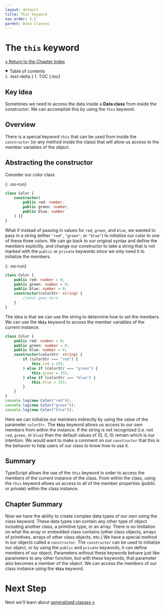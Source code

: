 ```yaml
---
layout: default
title: This keyword
nav_order: 3.5
parent: Data Classes
---
```


# The `this` keyword

[&laquo; Return to the Chapter Index](index.md)

<details open markdown="block">
  <summary>
    Table of contents
  </summary>
  {: .text-delta }
1. TOC
{:toc}
</details>

## Key Idea

Sometimes we need to access the data inside a **Data class** from inside the constructor.  We can accomplish this by using the `this` keyword.

## Overview

There is a special keyword `this` that can be used from inside the `constructor` (or any method inside the class) that will allow us access to the member variables of the object.

## Abstracting the constructor

Consider our color class

{: .no-run}

```typescript
class Color {
    constructor(
        public red: number,
        public green: number,
        public blue: number
    ) {}
}
```

What if instead of passing in values for `red`, `green`, and `blue`, we wanted to pass in a string (either `"red"`, `"green"`, or `"blue"`) to initialize our color to one of these three colors. We can go back to our original syntax and define the members explicitly, and change our constructor to take a string that is not marked with the `public` or `private` keywords since we only need it to initialize the members.

{: .no-run}

```typescript
class Color {
    public red: number = 0;
    public green: number = 0;
    public blue: number = 0;
    constructor(colorStr: string) {
        //what goes here
    }
}
```

The idea is that we can use the string to determine how to set the members. We can use the **`this`** keyword to access the member variables of the current instance.

```typescript
class Color {
    public red: number = 0;
    public green: number = 0;
    public blue: number = 0;
    constructor(colorStr: string) {
        if (colorStr === "red") {
            this.red = 255;
        } else if (colorStr === "green") {
            this.green = 255;
        } else if (colorStr === "blue") {
            this.blue = 255;
        }
    }
}
console.log(new Color("red"));
console.log(new Color("green"));
console.log(new Color("blue"));
```

Here we can initialize our members indirectly by using the value of the parameter `colorStr`. The **`this`** keyword allows us access to our own members from within the instance. If the string is not recognized (i.e. not `red`, `green`, or `blue`) then the default values of (0, 0, 0) remain which is our intention. We would want to make a comment on our `constructor` that this is the behavior to help users of our class to know how to use it.

## Summary

TypeScript allows the use of the `this` keyword in order to access the members of the current instance of the class. From within the class, using the `this` keyword allows us access to all of the member properties (public or private) within the class instance.

## Chapter Summary

Now we have the ability to create complex data types of our own using the class keyword. These data types can contain any other type of object including another class, a primitive type, or an array. There is no limitation on what the array or embedded class contains (other class objects, arrays of primitives, arrays of other class objects, etc.) We have a special method in our objects called a `constructor`. The `constructor` can be used to initialize our object, or by using the `public` and `private` keywords, it can define members of our object. Parameters without these keywords behave just like parameters to any other function, but with these keywords, that parameter also becomes a member of the object. We can access the members of our class instance using the **`this`** keyword.

# Next Step

Next we'll learn about [generalized classes &raquo;](../4-classes/index.md)
